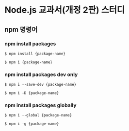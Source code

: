 # Node.js 교과서(개정 2판) 스터디

## npm 명령어

### npm install packages
```shell
$ npm install {package-name}

$ npm i {package-name}
```

### npm install packages dev only
```shell
$ npm i --save-dev {package-name}

$ npm i -D {package-name}
```

### npm install packages globally
```shell
$ npm i --global {package-name}

$ npm i -g {package-name}
```